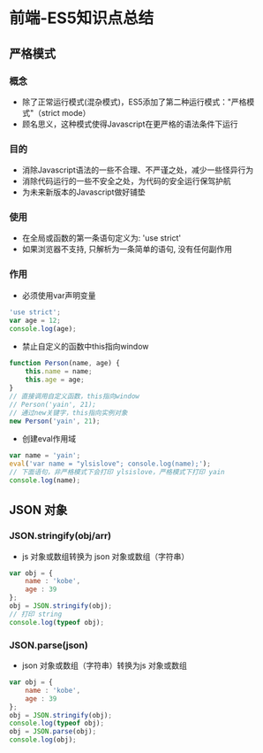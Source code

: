 # 前端-ES5知识点总结

## 严格模式
### 概念
* 除了正常运行模式(混杂模式)，ES5添加了第二种运行模式："严格模式"（strict mode）
* 顾名思义，这种模式使得Javascript在更严格的语法条件下运行

### 目的
* 消除Javascript语法的一些不合理、不严谨之处，减少一些怪异行为
* 消除代码运行的一些不安全之处，为代码的安全运行保驾护航
* 为未来新版本的Javascript做好铺垫

### 使用
* 在全局或函数的第一条语句定义为: 'use strict'
* 如果浏览器不支持, 只解析为一条简单的语句, 没有任何副作用

### 作用
* 必须使用var声明变量
```js
'use strict';
var age = 12;
console.log(age);
```
* 禁止自定义的函数中this指向window
```js
function Person(name, age) {
    this.name = name;
    this.age = age;
}
// 直接调用自定义函数，this指向window
// Person('yain', 21);
// 通过new关键字，this指向实例对象
new Person('yain', 21);
```
* 创建eval作用域
```js
var name = 'yain';
eval('var name = "ylsislove"; console.log(name);');
// 下面语句，非严格模式下会打印 ylsislove，严格模式下打印 yain
console.log(name);
```


## JSON 对象
### JSON.stringify(obj/arr)
* js 对象或数组转换为 json 对象或数组（字符串）
```js
var obj = {
    name : 'kobe',
    age : 39
};
obj = JSON.stringify(obj);
// 打印 string 
console.log(typeof obj);
```

### JSON.parse(json)
* json 对象或数组（字符串）转换为js 对象或数组
```js
var obj = {
    name : 'kobe',
    age : 39
};
obj = JSON.stringify(obj);
console.log(typeof obj);
obj = JSON.parse(obj);
console.log(obj);
```
